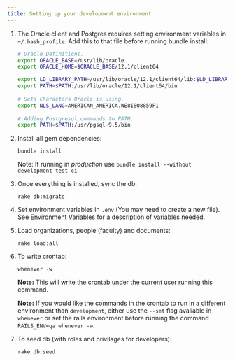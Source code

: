 ```yaml
---
title: Setting up your development environment
---
```


1. The Oracle client and Postgres requires setting environment variables in `~/.bash_profile`. Add this to that file before running bundle install:

   ``` bash     
   # Oracle Definitions.
   export ORACLE_BASE=/usr/lib/oracle
   export ORACLE_HOME=$ORACLE_BASE/12.1/client64

   export LD_LIBRARY_PATH=/usr/lib/oracle/12.1/client64/lib:$LD_LIBRARY_PATH
   export PATH=$PATH:/usr/lib/oracle/12.1/client64/bin
    
   # Sets Characters Oracle is using.
   export NLS_LANG=AMERICAN_AMERICA.WE8ISO8859P1
    
   # Adding Postgresql commands to PATH.
   export PATH=$PATH:/usr/pgsql-9.5/bin
   ```

2. Install all gem dependencies:

   ```shell
   bundle install
   ```
   Note: If running in *production* use `bundle install --without development test ci`

3. Once everything is installed, sync the db:

   ```
   rake db:migrate
   ```

4. Set environment variables in `.env` (You may need to create a new file). See [Environment Variables](/lna/techdocs/environment_variables) for a description of variables needed.

5. Load organizations, people (faculty) and documents:

   ```
   rake load:all
   ```
   
6. To write crontab:

   ```
   whenever -w
   ```
   
   **Note:** This will write the crontab under the current user running this command. 

   **Note:** If you would like the commands in the crontab to run in a different environment than `development`, either use the `--set` flag avaliable in `whenever` or set the rails environment before running the command `RAILS_ENV=qa whenever -w`.

7. To seed db (with roles and privilages for developers):

   ```
   rake db:seed
   ```